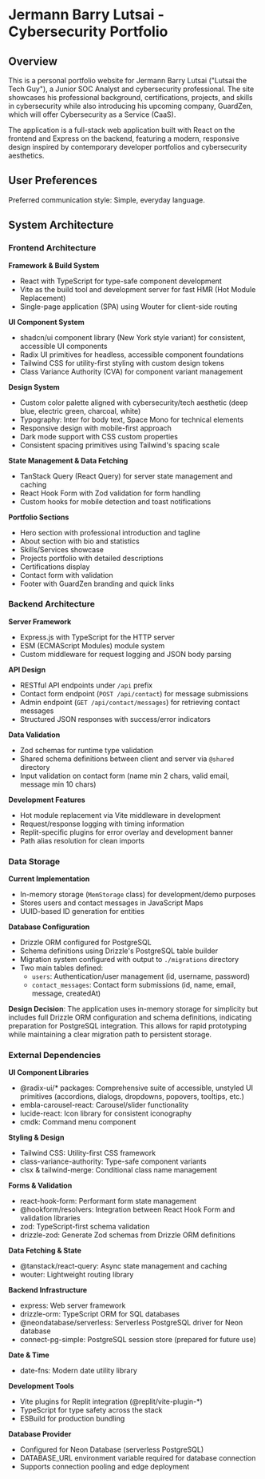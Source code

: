 # Jermann Barry Lutsai - Cybersecurity Portfolio

## Overview

This is a personal portfolio website for Jermann Barry Lutsai ("Lutsai the Tech Guy"), a Junior SOC Analyst and cybersecurity professional. The site showcases his professional background, certifications, projects, and skills in cybersecurity while also introducing his upcoming company, GuardZen, which will offer Cybersecurity as a Service (CaaS).

The application is a full-stack web application built with React on the frontend and Express on the backend, featuring a modern, responsive design inspired by contemporary developer portfolios and cybersecurity aesthetics.

## User Preferences

Preferred communication style: Simple, everyday language.

## System Architecture

### Frontend Architecture

**Framework & Build System**
- React with TypeScript for type-safe component development
- Vite as the build tool and development server for fast HMR (Hot Module Replacement)
- Single-page application (SPA) using Wouter for client-side routing

**UI Component System**
- shadcn/ui component library (New York style variant) for consistent, accessible UI components
- Radix UI primitives for headless, accessible component foundations
- Tailwind CSS for utility-first styling with custom design tokens
- Class Variance Authority (CVA) for component variant management

**Design System**
- Custom color palette aligned with cybersecurity/tech aesthetic (deep blue, electric green, charcoal, white)
- Typography: Inter for body text, Space Mono for technical elements
- Responsive design with mobile-first approach
- Dark mode support with CSS custom properties
- Consistent spacing primitives using Tailwind's spacing scale

**State Management & Data Fetching**
- TanStack Query (React Query) for server state management and caching
- React Hook Form with Zod validation for form handling
- Custom hooks for mobile detection and toast notifications

**Portfolio Sections**
- Hero section with professional introduction and tagline
- About section with bio and statistics
- Skills/Services showcase
- Projects portfolio with detailed descriptions
- Certifications display
- Contact form with validation
- Footer with GuardZen branding and quick links

### Backend Architecture

**Server Framework**
- Express.js with TypeScript for the HTTP server
- ESM (ECMAScript Modules) module system
- Custom middleware for request logging and JSON body parsing

**API Design**
- RESTful API endpoints under `/api` prefix
- Contact form endpoint (`POST /api/contact`) for message submissions
- Admin endpoint (`GET /api/contact/messages`) for retrieving contact messages
- Structured JSON responses with success/error indicators

**Data Validation**
- Zod schemas for runtime type validation
- Shared schema definitions between client and server via `@shared` directory
- Input validation on contact form (name min 2 chars, valid email, message min 10 chars)

**Development Features**
- Hot module replacement via Vite middleware in development
- Request/response logging with timing information
- Replit-specific plugins for error overlay and development banner
- Path alias resolution for clean imports

### Data Storage

**Current Implementation**
- In-memory storage (`MemStorage` class) for development/demo purposes
- Stores users and contact messages in JavaScript Maps
- UUID-based ID generation for entities

**Database Configuration**
- Drizzle ORM configured for PostgreSQL
- Schema definitions using Drizzle's PostgreSQL table builder
- Migration system configured with output to `./migrations` directory
- Two main tables defined:
  - `users`: Authentication/user management (id, username, password)
  - `contact_messages`: Contact form submissions (id, name, email, message, createdAt)

**Design Decision**: The application uses in-memory storage for simplicity but includes full Drizzle ORM configuration and schema definitions, indicating preparation for PostgreSQL integration. This allows for rapid prototyping while maintaining a clear migration path to persistent storage.

### External Dependencies

**UI Component Libraries**
- @radix-ui/* packages: Comprehensive suite of accessible, unstyled UI primitives (accordions, dialogs, dropdowns, popovers, tooltips, etc.)
- embla-carousel-react: Carousel/slider functionality
- lucide-react: Icon library for consistent iconography
- cmdk: Command menu component

**Styling & Design**
- Tailwind CSS: Utility-first CSS framework
- class-variance-authority: Type-safe component variants
- clsx & tailwind-merge: Conditional class name management

**Forms & Validation**
- react-hook-form: Performant form state management
- @hookform/resolvers: Integration between React Hook Form and validation libraries
- zod: TypeScript-first schema validation
- drizzle-zod: Generate Zod schemas from Drizzle ORM definitions

**Data Fetching & State**
- @tanstack/react-query: Async state management and caching
- wouter: Lightweight routing library

**Backend Infrastructure**
- express: Web server framework
- drizzle-orm: TypeScript ORM for SQL databases
- @neondatabase/serverless: Serverless PostgreSQL driver for Neon database
- connect-pg-simple: PostgreSQL session store (prepared for future use)

**Date & Time**
- date-fns: Modern date utility library

**Development Tools**
- Vite plugins for Replit integration (@replit/vite-plugin-*)
- TypeScript for type safety across the stack
- ESBuild for production bundling

**Database Provider**
- Configured for Neon Database (serverless PostgreSQL)
- DATABASE_URL environment variable required for database connection
- Supports connection pooling and edge deployment